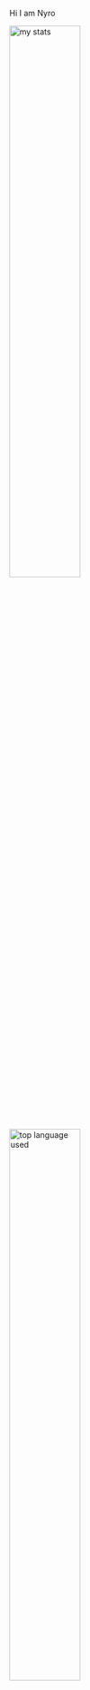 Hi I am Nyro

<img align="left" width= 50% alt="my stats" src="https://github-readme-stats.vercel.app/api?username=Kopi-Naparan1"/>

<img  align="left" width= 50% alt="top language used" src="https://github-readme-stats.vercel.app/api/top-langs/?username=Kopi-Naparan1&layout=compact"/>


